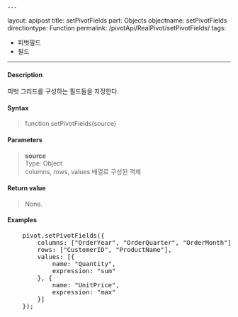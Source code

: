 	---
layout: apipost
title: setPivotFields
part: Objects
objectname: setPivotFields
directiontype: Function
permalink: /pivotApi/RealPivot/setPivotFields/
tags:
  - 피벗필드
  - 필드
---


#### Description

 피벗 그리드를 구성하는 필드들을 지정한다.    

#### Syntax

> function setPivotFields(source)

#### Parameters

> **source**   
> Type: Object   
> columns, rows, values 배열로 구성된 객체     

#### Return value

> None.

#### Examples 

<pre class="prettyprint">
	pivot.setPivotFields({
	    columns: ["OrderYear", "OrderQuarter", "OrderMonth"],
	    rows: ["CustomerID", "ProductName"],
	    values: [{
	        name: "Quantity",
	        expression: "sum"
	    }, {
	        name: "UnitPrice",
	        expression: "max"
	    }]
	});
</pre>

